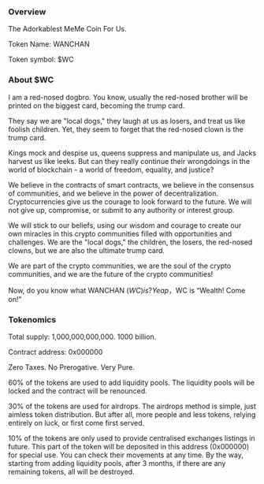 ### Overview

The Adorkablest MeMe Coin For Us.

Token Name: WANCHAN

Token symbol: $WC


### About $WC
I am a red-nosed dogbro. You know, usually the red-nosed brother will be printed on the biggest card, becoming the trump card.

They say we are "local dogs," they laugh at us as losers, and treat us like foolish children. Yet, they seem to forget that the red-nosed clown is the trump card.

Kings mock and despise us, queens suppress and manipulate us, and Jacks harvest us like leeks. But can they really continue their wrongdoings in the world of blockchain - a world of freedom, equality, and justice?

We believe in the contracts of smart contracts, we believe in the consensus of communities, and we believe in the power of decentralization. Cryptocurrencies give us the courage to look forward to the future. We will not give up, compromise, or submit to any authority or interest group.

We will stick to our beliefs, using our wisdom and courage to create our own miracles in this crypto communities filled with opportunities and challenges. We are the "local dogs," the children, the losers, the red-nosed clowns, but we are also the ultimate trump card.

We are part of the crypto communities, we are the soul of the crypto communities, and we are the future of the crypto communities!

Now, do you know what WANCHAN ($WC) is? Yeap，$WC is “Wealth! Come on!”


### Tokenomics

Total supply: 1,000,000,000,000. 1000 billion.

Contract address: 0x000000

Zero Taxes. No Prerogative. Very Pure.

60% of the tokens are used to add liquidity pools. The liquidity pools will be locked and the contract will be renounced.

30% of the tokens are used for airdrops. The airdrops method is simple, just aimless token distribution. But after all, more people and less tokens, relying entirely on luck, or first come first served.

10% of the tokens are only used to provide centralised exchanges listings in future. This part of the token will be deposited in this address (0x000000) for special use. You can check their movements at any time. By the way, starting from adding liquidity pools, after 3 months, if there are any remaining tokens, all will be destroyed.
